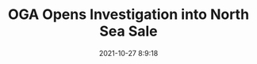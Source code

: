 ---
"title": "OGA Opens Investigation into North Sea Sale"
"date": "2021-10-27 8:9:18"
"feed_name": "RIGZONE"
"feed_website": "http://www.rigzone.com/"
"feed_rss": "http://www.rigzone.com/news/rss/rigzone_latest.aspx"
"link": "https://www.rigzone.com/news/oga_opens_investigation_into_north_sea_sale-27-oct-2021-166826-article/?rss=true"
"source": "None"
"file": "_posts/2021-1-1-34918d07e309bf28ed52b1cd4bd89e9636e783e4.md"
"accident": "0"
"drilling": "0"
"dead": "0"
"injured": "0"
"arrested": "0"
"place": "unknown place"
"where": "unknown site"
"causes": "unknown"
"place_uri": "unknown place"
---